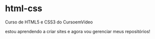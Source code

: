 # html-css
 Curso de HTML5 e CSS3 do CursoemVídeo

 estou aprendendo a criar sites e agora vou gerenciar meus repositórios!

